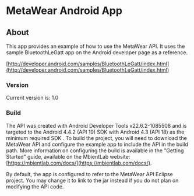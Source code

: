 # MetaWear Android App #

## About ##
This app provides an example of how to use the MetaWear API.  It uses the sample BluetoothLeGatt app on the Android developer page as a reference.

[http://developer.android.com/samples/BluetoothLeGatt/index.html](http://developer.android.com/samples/BluetoothLeGatt/index.html)

### Version ###
Current version is: 1.0

### Build ###
The API was created with Android Developer Tools v22.6.2-1085508 and is targeted to the Android 4.4.2 (API 19) SDK with Android 4.3 (API 18) as the minimum required SDK .  To build the project, you will need to download the MetaWear API and configure the example app to include the API in the build path.  More information on configuring the build is available in the "Getting Started" guide, available on the MbientLab website: [https://mbientlab.com/docs/](https://mbientlab.com/docs/).

By default, the app is configured to refer to the MetaWear API Eclipse project.  You may change it to link to the jar instead if you do not plan on modifying the API code.